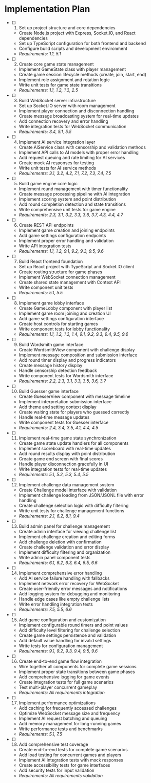 # Implementation Plan

- [ ] 1. Set up project structure and core dependencies
  - Create Node.js project with Express, Socket.IO, and React dependencies
  - Set up TypeScript configuration for both frontend and backend
  - Configure build scripts and development environment
  - _Requirements: 1.1, 5.1_

- [ ] 2. Create core game state management
  - Implement GameState class with player management
  - Create game session lifecycle methods (create, join, start, end)
  - Implement role assignment and rotation logic
  - Write unit tests for game state transitions
  - _Requirements: 1.1, 1.2, 1.3, 2.5_

- [ ] 3. Build WebSocket server infrastructure
  - Set up Socket.IO server with room management
  - Implement player connection and disconnection handling
  - Create message broadcasting system for real-time updates
  - Add connection recovery and error handling
  - Write integration tests for WebSocket communication
  - _Requirements: 3.4, 5.1, 5.5_

- [ ] 4. Implement AI service integration layer
  - Create AIService class with censorship and validation methods
  - Implement API calls to AI models with proper error handling
  - Add request queuing and rate limiting for AI services
  - Create mock AI responses for testing
  - Write unit tests for AI service methods
  - _Requirements: 3.1, 3.2, 4.2, 7.1, 7.2, 7.3, 7.4, 7.5_

- [ ] 5. Build game engine core logic
  - Implement round management with timer functionality
  - Create message processing pipeline with AI integration
  - Implement scoring system and point distribution
  - Add round completion detection and state transitions
  - Write comprehensive unit tests for game engine
  - _Requirements: 2.3, 3.1, 3.2, 3.3, 3.6, 3.7, 4.3, 4.4, 4.7_

- [ ] 6. Create REST API endpoints
  - Implement game creation and joining endpoints
  - Add game settings configuration endpoints
  - Implement proper error handling and validation
  - Write API integration tests
  - _Requirements: 1.1, 1.2, 9.1, 9.2, 9.3, 9.5, 9.6_

- [ ] 7. Build React frontend foundation
  - Set up React project with TypeScript and Socket.IO client
  - Create routing structure for game phases
  - Implement WebSocket connection management
  - Create shared state management with Context API
  - Write component unit tests
  - _Requirements: 5.1, 5.5_

- [ ] 8. Implement game lobby interface
  - Create GameLobby component with player list
  - Implement game room joining and creation UI
  - Add game settings configuration interface
  - Create host controls for starting games
  - Write component tests for lobby functionality
  - _Requirements: 1.1, 1.2, 1.3, 1.4, 9.1, 9.2, 9.3, 9.4, 9.5, 9.6_

- [ ] 9. Build Wordsmith game interface
  - Create WordsmithView component with challenge display
  - Implement message composition and submission interface
  - Add round timer display and progress indicators
  - Create message history display
  - Handle censorship detection feedback
  - Write component tests for Wordsmith interface
  - _Requirements: 2.2, 2.3, 3.1, 3.3, 3.5, 3.6, 3.7_

- [ ] 10. Build Guesser game interface
  - Create GuesserView component with message timeline
  - Implement interpretation submission interface
  - Add theme and setting context display
  - Create waiting state for players who guessed correctly
  - Handle real-time message updates
  - Write component tests for Guesser interface
  - _Requirements: 2.4, 3.4, 3.5, 4.1, 4.4, 4.5_

- [ ] 11. Implement real-time game state synchronization
  - Create game state update handlers for all components
  - Implement scoreboard with real-time updates
  - Add round results display with point distribution
  - Create game end screen with final scores
  - Handle player disconnection gracefully in UI
  - Write integration tests for real-time updates
  - _Requirements: 5.1, 5.2, 5.3, 5.4, 5.5_

- [ ] 12. Implement challenge data management system
  - Create Challenge model interface with validation
  - Implement challenge loading from JSON/JSONL file with error handling
  - Create challenge selection logic with difficulty filtering
  - Write unit tests for challenge management functions
  - _Requirements: 2.1, 6.2, 8.1, 9.4_

- [ ] 13. Build admin panel for challenge management
  - Create admin interface for viewing challenge list
  - Implement challenge creation and editing forms
  - Add challenge deletion with confirmation
  - Create challenge validation and error display
  - Implement difficulty filtering and organization
  - Write admin panel component tests
  - _Requirements: 6.1, 6.2, 6.3, 6.4, 6.5, 6.6_

- [ ] 14. Implement comprehensive error handling
  - Add AI service failure handling with fallbacks
  - Implement network error recovery for WebSocket
  - Create user-friendly error messages and notifications
  - Add logging system for debugging and monitoring
  - Handle edge cases like empty challenge lists
  - Write error handling integration tests
  - _Requirements: 7.5, 5.5, 6.6_

- [ ] 15. Add game configuration and customization
  - Implement configurable round timers and point values
  - Add difficulty level filtering for challenge selection
  - Create game settings persistence and validation
  - Add default value handling for invalid settings
  - Write tests for configuration management
  - _Requirements: 9.1, 9.2, 9.3, 9.4, 9.5, 9.6_

- [ ] 16. Create end-to-end game flow integration
  - Wire together all components for complete game sessions
  - Implement proper state transitions between game phases
  - Add comprehensive logging for game events
  - Create integration tests for full game scenarios
  - Test multi-player concurrent gameplay
  - _Requirements: All requirements integration_

- [ ] 17. Implement performance optimizations
  - Add caching for frequently accessed challenges
  - Optimize WebSocket message size and frequency
  - Implement AI request batching and queuing
  - Add memory management for long-running games
  - Write performance tests and benchmarks
  - _Requirements: 5.1, 7.5_

- [ ] 18. Add comprehensive test coverage
  - Create end-to-end tests for complete game scenarios
  - Add load testing for concurrent games and players
  - Implement AI integration tests with mock responses
  - Create accessibility tests for game interfaces
  - Add security tests for input validation
  - _Requirements: All requirements validation_